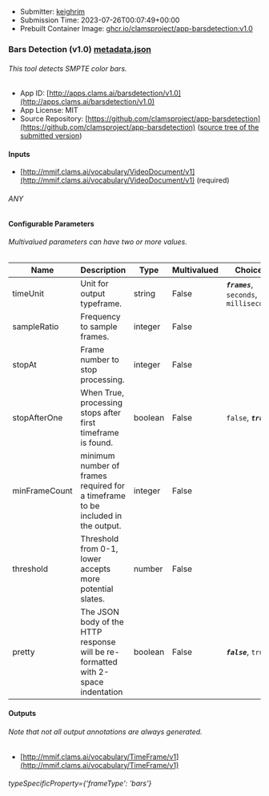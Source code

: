 
* Submitter: [keighrim](https://github.com/keighrim)
* Submission Time: 2023-07-26T00:07:49+00:00
* Prebuilt Container Image: [ghcr.io/clamsproject/app-barsdetection:v1.0](https://github.com/clamsproject/app-barsdetection/pkgs/container/app-barsdetection/v1.0)


### Bars Detection (v1.0) [metadata.json](metadata.json)
###### This tool detects SMPTE color bars.

* App ID: [http://apps.clams.ai/barsdetection/v1.0](http://apps.clams.ai/barsdetection/v1.0)
* App License: MIT
* Source Repository: [https://github.com/clamsproject/app-barsdetection](https://github.com/clamsproject/app-barsdetection) ([source tree of the submitted version](https://github.com/clamsproject/app-barsdetection/tree/v1.0))


#### Inputs
* [http://mmif.clams.ai/vocabulary/VideoDocument/v1](http://mmif.clams.ai/vocabulary/VideoDocument/v1) (required)
###### ANY


#### Configurable Parameters
###### Multivalued parameters can have two or more values.

|Name|Description|Type|Multivalued|Choices|
|----|-----------|----|-----------|-------|
|timeUnit|Unit for output typeframe.|string|False|**_`frames`_**, `seconds`, `milliseconds`|
|sampleRatio|Frequency to sample frames.|integer|False||
|stopAt|Frame number to stop processing.|integer|False||
|stopAfterOne|When True, processing stops after first timeframe is found.|boolean|False|`false`, **_`true`_**|
|minFrameCount|minimum number of frames required for a timeframe to be included in the output.|integer|False||
|threshold|Threshold from 0-1, lower accepts more potential slates.|number|False||
|pretty|The JSON body of the HTTP response will be re-formatted with 2-space indentation|boolean|False|**_`false`_**, `true`|


#### Outputs
###### Note that not all output annotations are always generated.
* [http://mmif.clams.ai/vocabulary/TimeFrame/v1](http://mmif.clams.ai/vocabulary/TimeFrame/v1) 
###### typeSpecificProperty={'frameType': 'bars'}
